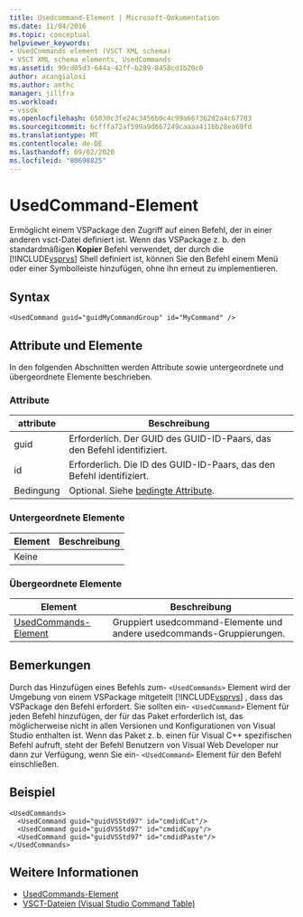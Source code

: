 ```yaml
---
title: Usedcommand-Element | Microsoft-Dokumentation
ms.date: 11/04/2016
ms.topic: conceptual
helpviewer_keywords:
- UsedCommands element (VSCT XML schema)
- VSCT XML schema elements, UsedCommands
ms.assetid: 99cd05d3-644a-42ff-b289-8458cd1b20c0
author: acangialosi
ms.author: anthc
manager: jillfra
ms.workload:
- vssdk
ms.openlocfilehash: 65030c3fe24c3456b0c4c99a667362d2a4c67703
ms.sourcegitcommit: 6cfffa72af599a9d667249caaaa411bb28ea69fd
ms.translationtype: MT
ms.contentlocale: de-DE
ms.lasthandoff: 09/02/2020
ms.locfileid: "80698825"
---
```

# <a name="usedcommand-element"></a>UsedCommand-Element
Ermöglicht einem VSPackage den Zugriff auf einen Befehl, der in einer anderen vsct-Datei definiert ist. Wenn das VSPackage z. b. den standardmäßigen **Kopier** Befehl verwendet, der durch die [!INCLUDE[vsprvs](../code-quality/includes/vsprvs_md.md)] Shell definiert ist, können Sie den Befehl einem Menü oder einer Symbolleiste hinzufügen, ohne ihn erneut zu implementieren.

## <a name="syntax"></a>Syntax

```
<UsedCommand guid="guidMyCommandGroup" id="MyCommand" />
```

## <a name="attributes-and-elements"></a>Attribute und Elemente
 In den folgenden Abschnitten werden Attribute sowie untergeordnete und übergeordnete Elemente beschrieben.

### <a name="attributes"></a>Attribute

|attribute|Beschreibung|
|---------------|-----------------|
|guid|Erforderlich. Der GUID des GUID-ID-Paars, das den Befehl identifiziert.|
|id|Erforderlich. Die ID des GUID-ID-Paars, das den Befehl identifiziert.|
|Bedingung|Optional. Siehe [bedingte Attribute](../extensibility/vsct-xml-schema-conditional-attributes.md).|

### <a name="child-elements"></a>Untergeordnete Elemente

|Element|Beschreibung|
|-------------|-----------------|
|Keine||

### <a name="parent-elements"></a>Übergeordnete Elemente

|Element|Beschreibung|
|-------------|-----------------|
|[UsedCommands-Element](../extensibility/usedcommands-element.md)|Gruppiert usedcommand-Elemente und andere usedcommands-Gruppierungen.|

## <a name="remarks"></a>Bemerkungen
 Durch das Hinzufügen eines Befehls zum- `<UsedCommands>` Element wird der Umgebung von einem VSPackage mitgeteilt [!INCLUDE[vsprvs](../code-quality/includes/vsprvs_md.md)] , dass das VSPackage den Befehl erfordert. Sie sollten ein- `<UsedCommand>` Element für jeden Befehl hinzufügen, der für das Paket erforderlich ist, das möglicherweise nicht in allen Versionen und Konfigurationen von Visual Studio enthalten ist. Wenn das Paket z. b. einen für Visual C++ spezifischen Befehl aufruft, steht der Befehl Benutzern von Visual Web Developer nur dann zur Verfügung, wenn Sie ein- `<UsedCommand>` Element für den Befehl einschließen.

## <a name="example"></a>Beispiel

```
<UsedCommands>
  <UsedCommand guid="guidVSStd97" id="cmdidCut"/>
  <UsedCommand guid="guidVSStd97" id="cmdidCopy"/>
  <UsedCommand guid="guidVSStd97" id="cmdidPaste"/>
</UsedCommands>
```

## <a name="see-also"></a>Weitere Informationen
- [UsedCommands-Element](../extensibility/usedcommands-element.md)
- [VSCT-Dateien (Visual Studio Command Table)](../extensibility/internals/visual-studio-command-table-dot-vsct-files.md)
